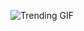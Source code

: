 
<!-- GIF_SECTION -->
![Trending GIF](https://media0.giphy.com/media/v1.Y2lkPThiYjIxNzcyMm95ZXR4OG9scWg5azc0dDUwZHpsbmFpcXlrZnk5Z2F4cHYwazNycyZlcD12MV9naWZzX3NlYXJjaCZjdD1n/oaDcc0LTCuIAiGYrzn/giphy.gif)
<!-- END_GIF_SECTION -->
